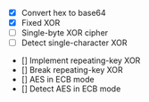 - [x] Convert hex to base64
- [x] Fixed XOR
- [ ] Single-byte XOR cipher
- [ ] Detect single-character XOR
- [] Implement repeating-key XOR
- [] Break repeating-key XOR
- [] AES in ECB mode
- [] Detect AES in ECB mode